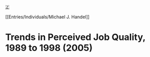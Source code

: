 [🇿](zotero://select/groups/4587578/items/MZ39PY8P)

[[Entries/Individuals/Michael J. Handel]] 
# Trends in Perceived Job Quality, 1989 to 1998 (2005)

